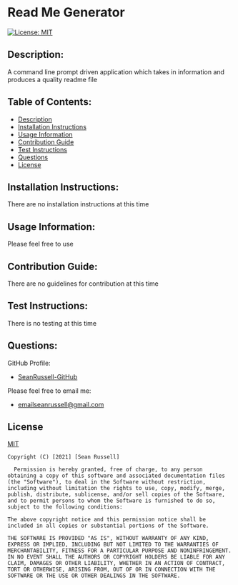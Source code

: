 # Read Me Generator
  [![License: MIT](https://img.shields.io/badge/License-MIT-yellow.svg)](https://opensource.org/licenses/MIT)
## Description:
 A command line prompt driven application which takes in information and produces a quality readme file
 
## Table of Contents:
* [Description](#description)
* [Installation Instructions](#installation-instructions)
* [Usage Information](#usage-information)
* [Contribution Guide](#contribution-guide)
* [Test Instructions](#test-instructions)
* [Questions](#questions)
* [License](#license)
 
     
##  Installation Instructions:
 There are no installation instructions at this time
     
##  Usage Information:
 Please feel free to use
   
##  Contribution Guide:
 There are no guidelines for contribution at this time
     
##  Test Instructions:
 There is no testing at this time
 
##  Questions:
GitHub Profile:

* [SeanRussell-GitHub](https://github.com/SeanRussell-GitHub)


Please feel free to email me:

* [emailseanrussell@gmail.com](mailto:emailseanrussell@gmail.com)


## License
 
 [MIT](https://opensource.org/licenses/MIT)
  
    Copyright (C) [2021] [Sean Russell]

      Permission is hereby granted, free of charge, to any person obtaining a copy of this software and associated documentation files (the "Software"), to deal in the Software without restriction, including without limitation the rights to use, copy, modify, merge, publish, distribute, sublicense, and/or sell copies of the Software, and to permit persons to whom the Software is furnished to do so, subject to the following conditions:

    The above copyright notice and this permission notice shall be included in all copies or substantial portions of the Software.
    
    THE SOFTWARE IS PROVIDED "AS IS", WITHOUT WARRANTY OF ANY KIND, EXPRESS OR IMPLIED, INCLUDING BUT NOT LIMITED TO THE WARRANTIES OF MERCHANTABILITY, FITNESS FOR A PARTICULAR PURPOSE AND NONINFRINGEMENT. IN NO EVENT SHALL THE AUTHORS OR COPYRIGHT HOLDERS BE LIABLE FOR ANY CLAIM, DAMAGES OR OTHER LIABILITY, WHETHER IN AN ACTION OF CONTRACT, TORT OR OTHERWISE, ARISING FROM, OUT OF OR IN CONNECTION WITH THE SOFTWARE OR THE USE OR OTHER DEALINGS IN THE SOFTWARE.
    
 
